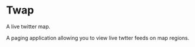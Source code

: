 Twap
====

A live twitter map.

A paging application allowing you to view live twtter feeds on map regions.
